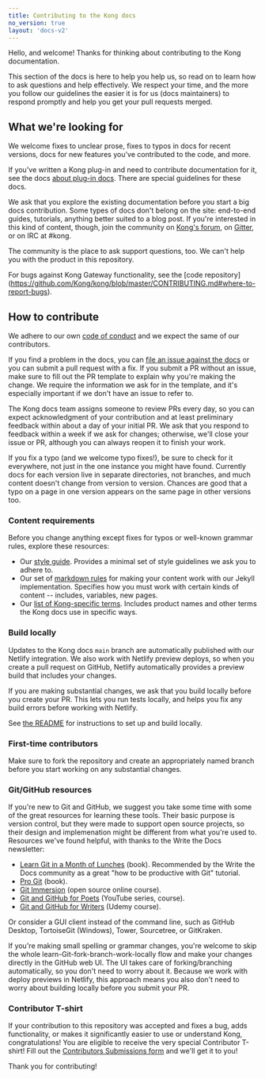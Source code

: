 ```yaml
---
title: Contributing to the Kong docs
no_version: true
layout: 'docs-v2'
---
```


Hello, and welcome! Thanks for thinking about contributing to the Kong documentation.

This section of the docs is here to help you help us, so read on to learn how to ask questions and help effectively. 
We respect your time, and the more you follow our guidelines the easier it is for us (docs maintainers) to respond 
promptly and help you get your pull requests merged.

## What we're looking for

We welcome fixes to unclear prose, fixes to typos in docs for recent versions, docs for new features you've contributed to
the code, and more.

If you've written a Kong plug-in and need to contribute documentation for it, see the docs [about plug-in docs](../plugin-docs). 
There are special guidelines for these docs.

We ask that you explore the existing documentation before you start a big docs contribution. Some types of docs
don't belong on the site: end-to-end guides, tutorials, anything better suited to a blog post. If you're interested in 
this kind of content, though, join the community on [Kong's forum](https://discuss.konghq.com/), on 
[Gitter](https://gitter.im/Kong/kong), or on IRC at #kong.

The community is the place to ask support questions, too. We can't help you with the product in this repository.

For bugs against Kong Gateway functionality, see the [code repository]
(https://github.com/Kong/kong/blob/master/CONTRIBUTING.md#where-to-report-bugs).

## How to contribute

We adhere to our own [code of conduct](https://github.com/Kong/docs.konghq.com/blob/main/CODE_OF_CONDUCT.md) and we expect the same of our contributors. 

If you find a problem in the docs, you can [file an issue against the docs](https://github.com/kong/docs.konghq.com/issues/new) 
or you can submit a pull request with a fix. If you submit a PR without an issue, make sure to fill out the PR template to explain why 
you're making the change. We require the information we ask for in the template, and it's especially important if we don't have 
an issue to refer to.

The Kong docs team assigns someone to review PRs every day, so you can expect acknowledgment of your contribution and at least preliminary 
feedback within about a day of your initial PR. We ask that you respond to feedback within a week if we ask for changes; otherwise, we'll close 
your issue or PR, although you can always reopen it to finish your work.

If you fix a typo (and we welcome typo fixes!), be sure to check for it everywhere, not just in the one instance you might 
have found. Currently docs for each version live in separate directories, not branches, and much content doesn't change from 
version to version. Chances are good that a typo on a page in one version appears on the same page in other versions too.

### Content requirements

Before you change anything except fixes for typos or well-known grammar rules, explore these resources:

* Our [style guide](../style-guide). Provides a minimal set of style guidelines we ask you to adhere to.
* Our set of [markdown rules](../markdown-rules) for making your content work with our Jekyll implementation. Specifies how you must
work with certain kinds of content -- includes, variables, new pages.
* Our [list of Kong-specific terms](../terms). Includes product names and other terms the Kong docs use in specific ways.

### Build locally

Updates to the Kong docs `main` branch are automatically published with our Netlify integration. We also work with Netlify preview deploys, so when you create a pull request on GitHub, Netlify automatically provides a preview build that includes your changes.

If you are making substantial changes, we ask that you build locally before you create your PR. This lets you run tests locally, and helps you fix any build errors before working with Netlify.

See [the README](https://github.com/Kong/docs.konghq.com/blob/main/README.md) for instructions to set up and build locally.

### First-time contributors

Make sure to fork the repository and create an appropriately named branch before you start working on any substantial changes.

### Git/GitHub resources

If you're new to Git and GitHub, we suggest you take some time with some of the great resources for learning these tools. Their basic purpose 
is version control, but they were made to support open source projects, so their design and implemenation might be different from what 
you're used to. Resources we've found helpful, with thanks to the Write the Docs newsletter:

* [Learn Git in a Month of Lunches](https://www.amazon.com/Learn-Month-Lunches-Rick-Umali/dp/1617292419) (book). Recommended by the Write the Docs 
community as a great "how to be productive with Git" tutorial.
* [Pro Git](https://git-scm.com/book/en/v2) (book).
* [Git Immersion](http://gitimmersion.com) (open source online course).
* [Git and GitHub for Poets](https://www.youtube.com/playlist?list=PLRqwX-V7Uu6ZF9C0YMKuns9sLDzK6zoiV) (YouTube series, course).
* [Git and GitHub for Writers](https://www.udemy.com/course/git-and-github-for-writers) (Udemy course).

Or consider a GUI client instead of the command line, such as GitHub Desktop, TortoiseGit (Windows), Tower, Sourcetree, or GitKraken.

If you're making small spelling or grammar changes, you're welcome to skip the whole learn-Git-fork-branch-work-locally flow and make your changes directly in the GitHub web UI. The UI takes care of forking/branching automatically, so you don't need to worry about it. Because we work with deploy previews in Netlify, this approach means you also don't need to worry about building locally before you submit your PR.

### Contributor T-shirt

If your contribution to this repository was accepted and fixes a bug, adds
functionality, or makes it significantly easier to use or understand Kong,
congratulations! You are eligible to receive the very special Contributor
T-shirt! Fill out the [Contributors Submissions form](https://goo.gl/forms/5w6mxLaE4tz2YM0L2) and we'll 
get it to you!

Thank you for contributing!
